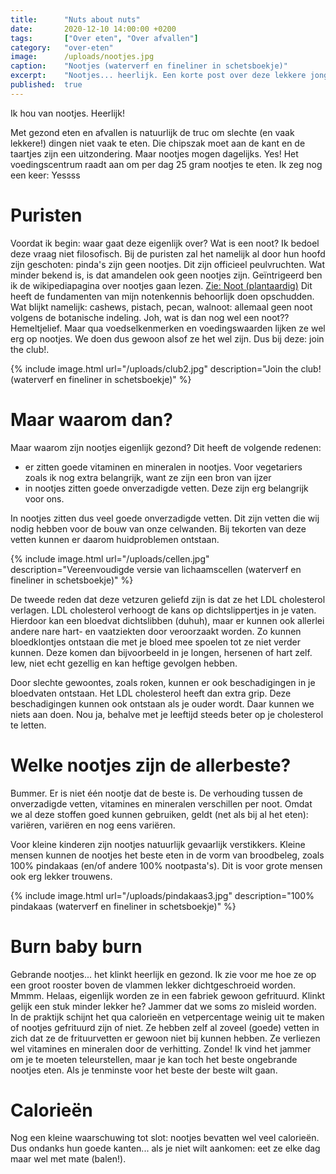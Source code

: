 ```yaml
---
title:      "Nuts about nuts"
date:       2020-12-10 14:00:00 +0200
tags:       ["Over eten", "Over afvallen"]
category:   "over-eten"
image:      /uploads/nootjes.jpg
caption:    "Nootjes (waterverf en fineliner in schetsboekje)"
excerpt:    "Nootjes... heerlijk. Een korte post over deze lekkere jongens."
published:  true
---
```


Ik hou van nootjes. Heerlijk! 

Met gezond eten en afvallen is natuurlijk de truc om slechte (en vaak lekkere!) dingen niet vaak te eten. Die chipszak moet aan de kant en de taartjes zijn een uitzondering. Maar nootjes mogen dagelijks. Yes! Het voedingscentrum raadt aan om per dag 25 gram nootjes te eten. Ik zeg nog een keer: Yessss

# Puristen

Voordat ik begin: waar gaat deze eigenlijk over? Wat is een noot? Ik bedoel deze vraag niet filosofisch. Bij de puristen zal het namelijk al door hun hoofd zijn geschoten: pinda's zijn geen nootjes. Dit zijn officieel peulvruchten. Wat minder bekend is, is dat amandelen ook geen nootjes zijn. Geïntrigeerd ben ik de wikipediapagina over nootjes gaan lezen. [Zie: Noot (plantaardig)](https://nl.wikipedia.org/wiki/Noot_(plantaardig)) Dit heeft de fundamenten van mijn notenkennis behoorlijk doen opschudden. Wat blijkt namelijk: cashews, pistach, pecan, walnoot: allemaal geen noot volgens de botanische indeling. Joh, wat is dan nog wel een noot?? Hemeltjelief. Maar qua voedselkenmerken en voedingswaarden lijken ze wel erg op nootjes. We doen dus gewoon alsof ze het wel zijn. Dus bij deze: join the club!.

{% include image.html url="/uploads/club2.jpg" description="Join the club! (waterverf en fineliner in schetsboekje)" %}

# Maar waarom dan?

Maar waarom zijn nootjes eigenlijk gezond? 
Dit heeft de volgende redenen: 
- er zitten goede vitaminen en mineralen in nootjes. Voor vegetariers zoals ik nog extra belangrijk, want ze zijn een bron van ijzer
- in nootjes zitten goede onverzadigde vetten. Deze zijn erg belangrijk voor ons.

In nootjes zitten dus veel goede onverzadigde vetten. Dit zijn vetten die wij nodig hebben voor de bouw van onze celwanden. Bij tekorten van deze vetten kunnen er daarom huidproblemen ontstaan.

{% include image.html url="/uploads/cellen.jpg" description="Vereenvoudigde versie van lichaamscellen (waterverf en fineliner in schetsboekje)" %}

De tweede reden dat deze vetzuren geliefd zijn is dat ze het LDL cholesterol verlagen. LDL cholesterol verhoogt de kans op dichtslippertjes in je vaten. Hierdoor kan een bloedvat dichtslibben (duhuh), maar er kunnen ook allerlei andere nare hart- en vaatziekten door veroorzaakt worden. Zo kunnen bloedklontjes ontstaan die met je bloed mee spoelen tot ze niet verder kunnen. Deze komen dan bijvoorbeeld in je longen, hersenen of hart zelf. Iew, niet echt gezellig en kan heftige gevolgen hebben. 

Door slechte gewoontes, zoals roken, kunnen er ook beschadigingen in je bloedvaten ontstaan. Het LDL cholesterol heeft dan extra grip. Deze beschadigingen kunnen ook ontstaan als je ouder wordt. Daar kunnen we niets aan doen. Nou ja, behalve met je leeftijd steeds beter op je cholesterol te letten.

# Welke nootjes zijn de allerbeste?

Bummer. Er is niet één nootje dat de beste is. De verhouding tussen de onverzadigde vetten, vitamines en mineralen verschillen per noot. Omdat we al deze stoffen goed kunnen gebruiken, geldt (net als bij al het eten): variëren, variëren en nog eens variëren. 

Voor kleine kinderen zijn nootjes natuurlijk gevaarlijk verstikkers. Kleine mensen kunnen de nootjes het beste eten in de vorm van broodbeleg, zoals 100% pindakaas (en/of andere 100% nootpasta's). Dit is voor grote mensen ook erg lekker trouwens. 

{% include image.html url="/uploads/pindakaas3.jpg" description="100% pindakaas (waterverf en fineliner in schetsboekje)" %}

# Burn baby burn

Gebrande nootjes... het klinkt heerlijk en gezond. Ik zie voor me hoe ze op een groot rooster boven de vlammen lekker dichtgeschroeid worden. Mmmm. Helaas, eigenlijk worden ze in een fabriek gewoon gefrituurd. Klinkt gelijk een stuk minder lekker he? Jammer dat we soms zo misleid worden. In de praktijk schijnt het qua calorieën en vetpercentage weinig uit te maken of nootjes gefrituurd zijn of niet. Ze hebben zelf al zoveel (goede) vetten in zich dat ze de frituurvetten er gewoon niet bij kunnen hebben. Ze verliezen wel vitamines en mineralen door de verhitting. Zonde! Ik vind het jammer om je te moeten teleurstellen, maar je kan toch het beste ongebrande nootjes eten. Als je tenminste voor het beste der beste wilt gaan.

# Calorieën

Nog een kleine waarschuwing tot slot: nootjes bevatten wel veel calorieën. Dus ondanks hun goede kanten... als je niet wilt aankomen: eet ze elke dag maar wel met mate (balen!). 
